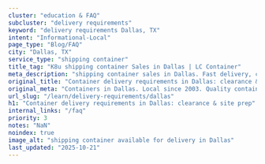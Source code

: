 ```yaml
---
cluster: "education & FAQ"
subcluster: "delivery requirements"
keyword: "delivery requirements Dallas, TX"
intent: "Informational-Local"
page_type: "Blog/FAQ"
city: "Dallas, TX"
service_type: "shipping container"
title_tag: "K8u shipping container Sales in Dallas | LC Container"
meta_description: "shipping container sales in Dallas. Fast delivery, competitive pricing. Serving delivery requirements area. Quote ID: 5YP. Call (214) 524-4168 for your free quote today."
original_title: "Container delivery requirements in Dallas: clearance & site prep | LC Container"
original_meta: "Containers in Dallas. Local since 2003. Quality containers. Fast delivery. Get your free quote — call (214) 524-4168 today. LC Container — your trusted DFW c..."
url_slug: "/learn/delivery-requirements/dallas"
h1: "Container delivery requirements in Dallas: clearance & site prep"
internal_links: "/faq"
priority: 3
notes: "NaN"
noindex: true
image_alt: "shipping container available for delivery in Dallas"
last_updated: "2025-10-21"
---
```


<!-- TODO: Add unique city/inventory copy, images, and internal links here. -->
